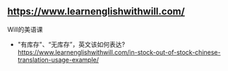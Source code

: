 ## https://www.learnenglishwithwill.com/

Will的美语课

- "有库存"、“无库存”，英文该如何表达?
  <br>https://www.learnenglishwithwill.com/in-stock-out-of-stock-chinese-translation-usage-example/
